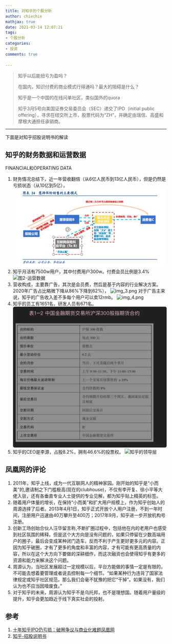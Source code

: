 ```yaml
---
title: 对知乎的个股分析
author: chiechie
mathjax: true
date: 2021-03-14 12:07:21
tags:
- 个股分析
categories: 
- 投资
comments: true

---
```


> 知乎以后能扭亏为盈吗？
> 
> 在国内，知识付费的商业模式行得通吗？最大的阻碍是什么？
> 
> 知乎是一个中国的在线问单社区，类似国外的quora
> 
> 知乎3月5号向美国证券交易委员会（SEC）递交了IPO（initial public offering），寻求在纽交所上市，股票代码为“ZH”，并确定由瑞信、高盛和摩根大通担任承销商。

---

下面是对知乎招股说明书的解读

## 知乎的财务数据和运营数据

FINANCIAL和OPERATING DATA

1. 财务情况总结下，近一年营收翻倍（从6亿人民币到13亿人民币），但是仍然是亏损状态（从10亿到5亿），
![图1-财务数据](huiz-research/img.png)
2. 知乎月活有7500w用户，其中付费用户300w。付费会员比例是3.4%
![图2-运营数据](operation.png)
3. 营收构成，主要靠广告，其次是会员费，然后是基于内容的行业解决方案。2020年广告占比略微下降从86%下降到62%），
![img_3.png](img_3.png)
对于广告主来说，知乎的广告收入差不多每个用户可以卖12rmb。
![img_4.png](img_4.png)
4. 知乎的员工有1651名，研发人员有671名。
![知乎的员工构成](img_1.png)
5. 知乎的CEO是李源，占股8.2%，拥有46.6%的投票权。
![知乎的领导层](img_2.png)
   

## 凤凰网的评论
1. 2011年，知乎上线，成为一代互联网人的精神家园。刚开始的知乎是“小而美”的,邀请制之下门槛极高(现在的clubhouse)，不仅有李开复、徐小平等大佬入驻，还有各垂直专业人士提供的专业见解，都为知乎贴上精英的标签。
2. 随着用户体量的增长，在保持“小而美”和扩大用户规模上，作为知乎创始人的周源选择了后者。2013年4月1日，知乎正式开放个人用户注册，不到一年时间，注册用户迅速由40万攀升至400万；2017年9月，知乎进一步开放机构号注册。
3. 创新工场创始合伙人汪华留言称,不断扩圈过程中，包括他在内的老用户也感受到社区氛围的稀释。但是这个大方向是没有问题的，如果只停留在少数高端用户的圈子，最后会变成某种闭门造车，反而不利于产生更好更多元的内容。正因为知乎破圈，才有了更多的角度和丰富的内容，才有可能有更高质量的内容，所以在这个大方向下要做的深耕细作，而这次融资也会使得知乎有更多的资源和能力来解决这个问题。
4. 周源认为，当社区发展超过一定规模以后，平台方能做的事情一定是有限的，不可能去想着要管理或者说去控制每一个细节。“如果某种行为违背了国家法律规定或知乎社区规范，那么我们会毫不犹豫的把它“干掉”。如果没有，我们认为也不应当因噎废食。”
5. 对于知乎的未来，周源认为知乎不是乌托邦，也不是理想国。随着用户量级的提升，知乎会更加趋近于线下真实社会的投射。


## 参考

1. [十年知乎IPO仍亏损：破圈争议与商业化难题凤凰网](https://tech.ifeng.com/c/84OLbxuTeir)
2. [知乎-招股说明书](https://www.sec.gov/Archives/edgar/data/1835724/000119312521070815/d72883df1.htm)